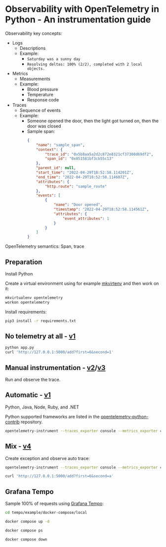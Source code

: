 # Observability with OpenTelemetry in Python - An instrumentation guide

Observability key concepts:

* Logs
    * Descriptions
    * Example:
        * `Saturday was a sunny day`
        * `Resolving deltas: 100% (2/2), completed with 2 local objects.`
* Metrics
    * Measurements
    * Example:
        * Blood pressure
        * Temperature
        * Response code
* Traces
    * Sequence of events
    * Example:
        * Someone opened the door, then the light got turned on, then the door was closed
        * Sample span:
            ```json
            {
                "name": "sample_span",
                "context": {
                    "trace_id": "0x5b8aa5a2d2c872e8321cf37308d69df2",
                    "span_id": "0x051581bf3cb55c13"
                },
                "parent_id": null,
                "start_time": "2022-04-29T18:52:58.114201Z",
                "end_time": "2022-04-29T18:52:58.114687Z",
                "attributes": {
                    "http.route": "sample_route"
                },
                "events": [
                    {
                        "name": "Door opened",
                        "timestamp": "2022-04-29T18:52:58.114561Z",
                        "attributes": {
                            "event_attributes": 1
                        }
                    }
                ]
            }
            ```

OpenTelemetry semantics: Span, trace

## Preparation

Install Python

Create a virtual environment using for example [mkvirtenv](https://virtualenvwrapper.readthedocs.io/en/latest/) and then work on it:

```sh
mkvirtualenv opentelemetry
workon opentelemetry
```

Install requirements:

```sh
pip3 install -r requirements.txt
```

## No telemetry at all - [v1](./v1/)

```sh
python app.py
curl 'http://127.0.0.1:5000/add?first=6&second=1'
```

## Manual instrumentation - [v2](./v2/)/[v3](./v3/)

Run and observe the trace.

## Automatic - [v1](./v1/)

Python, Java, Node, Ruby, and .NET

Python supported frameworks are listed in the [opentelemetry-python-contrib](https://github.com/open-telemetry/opentelemetry-python-contrib/tree/main/instrumentation) repository.

```sh
opentelemetry-instrument --traces_exporter console --metrics_exporter console python app.py
```

## Mix - [v4](./v4/)

Create exception and observe auto trace:

```sh
opentelemetry-instrument --traces_exporter console --metrics_exporter console python app.py

curl 'http://127.0.0.1:5000/add?first=6&second=a'
```

## Grafana Tempo

Sample 100% of requests using [Grafana Tempo](https://grafana.com/oss/tempo/):

```sh
cd tempo/example/docker-compose/local

docker compose up -d

docker compose ps

docker compose down
```
